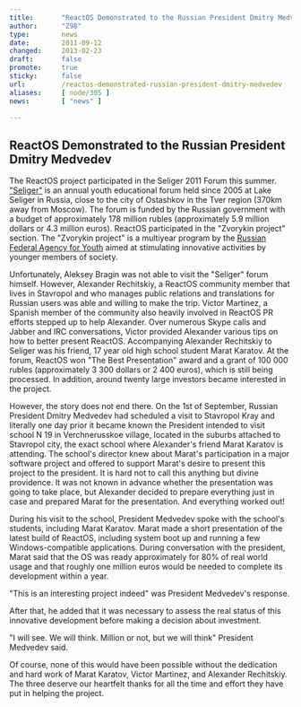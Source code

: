 ```yaml
---
title:       "ReactOS Demonstrated to the Russian President Dmitry Medvedev"
author:      "Z98"
type:        news
date:        2011-09-12
changed:     2013-02-23
draft:       false
promote:     true
sticky:      false
url:         /reactos-demonstrated-russian-president-dmitry-medvedev
aliases:     [ node/305 ]
news:        [ "news" ]

---
```


<h2>ReactOS Demonstrated to the Russian President Dmitry Medvedev</h2>
<p>The ReactOS project participated in the Seliger 2011 Forum this summer. <a href="http://en.wikipedia.org/wiki/Seliger_(forum)">"Seliger"</a> is an annual youth educational forum held since 2005 at Lake Seliger in Russia, close to the city of Ostashkov in the Tver region (370km away from Moscow). The forum is funded by the Russian government with a budget of approximately 178 million rubles (approximately 5.9 million dollars or 4.3 million euros). ReactOS participated in the "Zvorykin project" section. The "Zvorykin project" is a multiyear program by the <a href="http://www.fadm.gov.ru/">Russian Federal Agency for Youth</a> aimed at stimulating innovative activities by younger members of society.</p>

<p>Unfortunately, Aleksey Bragin was not able to visit the "Seliger" forum himself. However, Alexander Rechitskiy, a ReactOS community member that lives in Stavropol and who manages public relations and translations for Russian users was able and willing to make the trip. Victor Martinez, a Spanish member of the community also heavily involved in ReactOS PR efforts stepped up to help Alexander.  Over numerous Skype calls and Jabber and IRC conversations, Victor provided Alexander various tips on how to better present ReactOS. Accompanying Alexander Rechitskiy to Seliger was his friend, 17 year old high school student Marat Karatov. At the forum, ReactOS won "The Best Presentation" award and a grant of 100 000 rubles (approximately 3 300
dollars or 2 400 euros), which is still being processed. In addition, around twenty large investors became interested in the project.</p>

<p>However, the story does not end there. On the 1st of September, Russian President Dmitry Medvedev had scheduled a visit to Stavropol Kray and literally one day prior it became known the President intended to visit school N 19 in Verchnerusskoe village, located in the suburbs attached to Stavropol city, the exact school where Alexander's friend Marat Karatov is attending. The school's director knew about Marat's participation in a major software project and offered to support Marat's desire to present this project to the president. It is hard not to call this anything but divine providence. It was not known in advance whether the presentation was going to take place, but Alexander decided to prepare everything just in case and prepared Marat for the presentation. And everything worked out!</p>

<p>During his visit to the school, President Medvedev spoke with the school's students, including Marat Karatov. Marat made a short
presentation of the latest build of ReactOS, including system boot up and running a few Windows-compatible applications. During conversation with the president, Marat said that the OS was ready approximately for 80% of real world usage and that
roughly one million euros would be needed to complete its development within a year.</p>

<p>"This is an interesting project indeed" was President Medvedev's response.</p>

<p>After that, he added that it was necessary to assess the real status of this innovative development before making a decision about
investment.</p>

<p>"I will see. We will think. Million or not, but we will think" President Medvedev said.</p>

<p>Of course, none of this would have been possible without the dedication and hard work of Marat Karatov, Victor Martinez, and Alexander Rechitskiy.  The three deserve our heartfelt thanks for all the time and effort they have put in helping the project.</p>

